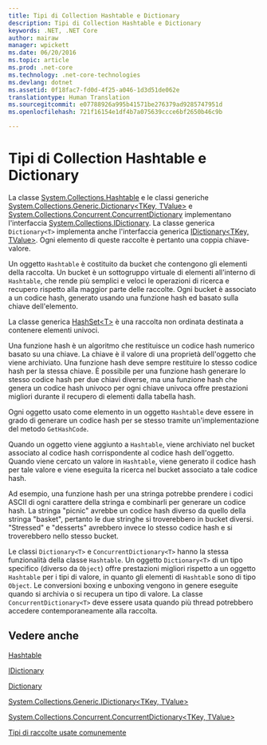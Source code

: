 ```yaml
---
title: Tipi di Collection Hashtable e Dictionary
description: Tipi di Collection Hashtable e Dictionary
keywords: .NET, .NET Core
author: mairaw
manager: wpickett
ms.date: 06/20/2016
ms.topic: article
ms.prod: .net-core
ms.technology: .net-core-technologies
ms.devlang: dotnet
ms.assetid: 0f18fac7-fd0d-4f25-a046-1d3d51de062e
translationtype: Human Translation
ms.sourcegitcommit: e07788926a995b41571be276379ad9285747951d
ms.openlocfilehash: 721f16154e1df4b7a075639ccce6bf2650b46c9b

---
```


# <a name="hashtable-and-dictionary-collection-types"></a>Tipi di Collection Hashtable e Dictionary

La classe [System.Collections.Hashtable](https://docs.microsoft.com/dotnet/core/api/System.Collections.Hashtable) e le classi generiche [System.Collections.Generic.Dictionary&lt;TKey, TValue&gt;](https://docs.microsoft.com/dotnet/core/api/System.Collections.Generic.Dictionary-2) e [System.Collections.Concurrent.ConcurrentDictionary<T>](https://docs.microsoft.com/dotnet/core/api/System.Collections.Concurrent.ConcurrentDictionary-2) implementano l'interfaccia [System.Collections.IDictionary](https://docs.microsoft.com/dotnet/core/api/System.Collections.IDictionary). La classe generica `Dictionary<T>` implementa anche l'interfaccia generica [IDictionary&lt;TKey, TValue&gt;](https://docs.microsoft.com/dotnet/core/api/System.Collections.Generic.IDictionary-2). Ogni elemento di queste raccolte è pertanto una coppia chiave-valore.

Un oggetto `Hashtable` è costituito da bucket che contengono gli elementi della raccolta. Un bucket è un sottogruppo virtuale di elementi all'interno di `Hashtable`, che rende più semplici e veloci le operazioni di ricerca e recupero rispetto alla maggior parte delle raccolte. Ogni bucket è associato a un codice hash, generato usando una funzione hash ed basato sulla chiave dell'elemento.

La classe generica [HashSet&lt;T&gt;](https://docs.microsoft.com/dotnet/core/api/System.Collections.Generic.HashSet-1) è una raccolta non ordinata destinata a contenere elementi univoci. 

Una funzione hash è un algoritmo che restituisce un codice hash numerico basato su una chiave. La chiave è il valore di una proprietà dell'oggetto che viene archiviato. Una funzione hash deve sempre restituire lo stesso codice hash per la stessa chiave. È possibile per una funzione hash generare lo stesso codice hash per due chiavi diverse, ma una funzione hash che genera un codice hash univoco per ogni chiave univoca offre prestazioni migliori durante il recupero di elementi dalla tabella hash.

Ogni oggetto usato come elemento in un oggetto `Hashtable` deve essere in grado di generare un codice hash per se stesso tramite un'implementazione del metodo `GetHashCode`. 

Quando un oggetto viene aggiunto a `Hashtable`, viene archiviato nel bucket associato al codice hash corrispondente al codice hash dell'oggetto. Quando viene cercato un valore in `Hashtable`, viene generato il codice hash per tale valore e viene eseguita la ricerca nel bucket associato a tale codice hash.

Ad esempio, una funzione hash per una stringa potrebbe prendere i codici ASCII di ogni carattere della stringa e combinarli per generare un codice hash. La stringa "picnic" avrebbe un codice hash diverso da quello della stringa "basket", pertanto le due stringhe si troverebbero in bucket diversi. "Stressed" e "desserts" avrebbero invece lo stesso codice hash e si troverebbero nello stesso bucket.

Le classi `Dictionary<T>` e `ConcurrentDictionary<T>` hanno la stessa funzionalità della classe `Hashtable`. Un oggetto `Dictionary<T>` di un tipo specifico (diverso da `Object`) offre prestazioni migliori rispetto a un oggetto `Hashtable` per i tipi di valore, in quanto gli elementi di `Hashtable` sono di tipo `Object`. Le conversioni boxing e unboxing vengono in genere eseguite quando si archivia o si recupera un tipo di valore. La classe `ConcurrentDictionary<T>` deve essere usata quando più thread potrebbero accedere contemporaneamente alla raccolta.

## <a name="see-also"></a>Vedere anche

[Hashtable](https://docs.microsoft.com/dotnet/core/api/System.Collections.Hashtable)

[IDictionary](https://docs.microsoft.com/dotnet/core/api/System.Collections.IDictionary)

[Dictionary](https://docs.microsoft.com/dotnet/core/api/System.Collections.Generic.Dictionary-2)

[System.Collections.Generic.IDictionary&lt;TKey, TValue&gt;](https://docs.microsoft.com/dotnet/core/api/System.Collections.Generic.IDictionary-2)

[System.Collections.Concurrent.ConcurrentDictionary&lt;TKey, TValue&gt;](https://docs.microsoft.com/dotnet/core/api/System.Collections.Concurrent.ConcurrentDictionary-2)

[Tipi di raccolte usate comunemente](commonly-used-collection-types.md)




<!--HONumber=Nov16_HO1-->


